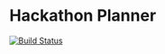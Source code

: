 # Hackathon Planner

[![Build Status](https://travis-ci.org/DenLes/HackathonPlanner.svg?branch=master)](https://travis-ci.org/DenLes/HackathonPlanner)

